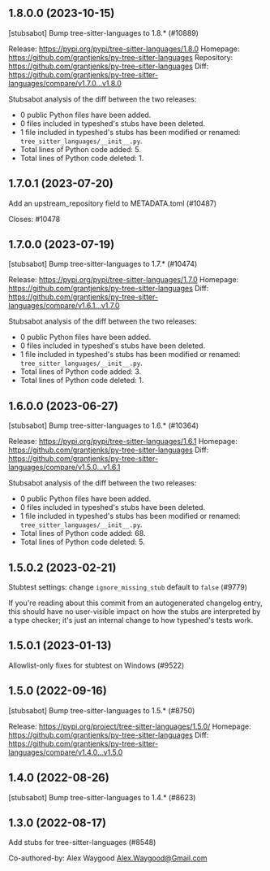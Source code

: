## 1.8.0.0 (2023-10-15)

[stubsabot] Bump tree-sitter-languages to 1.8.* (#10889)

Release: https://pypi.org/pypi/tree-sitter-languages/1.8.0
Homepage: https://github.com/grantjenks/py-tree-sitter-languages
Repository: https://github.com/grantjenks/py-tree-sitter-languages
Diff: https://github.com/grantjenks/py-tree-sitter-languages/compare/v1.7.0...v1.8.0

Stubsabot analysis of the diff between the two releases:
 - 0 public Python files have been added.
 - 0 files included in typeshed's stubs have been deleted.
 - 1 file included in typeshed's stubs has been modified or renamed: `tree_sitter_languages/__init__.py`.
 - Total lines of Python code added: 5.
 - Total lines of Python code deleted: 1.

## 1.7.0.1 (2023-07-20)

Add an upstream_repository field to METADATA.toml (#10487)

Closes: #10478

## 1.7.0.0 (2023-07-19)

[stubsabot] Bump tree-sitter-languages to 1.7.* (#10474)

Release: https://pypi.org/pypi/tree-sitter-languages/1.7.0
Homepage: https://github.com/grantjenks/py-tree-sitter-languages
Diff: https://github.com/grantjenks/py-tree-sitter-languages/compare/v1.6.1...v1.7.0

Stubsabot analysis of the diff between the two releases:
 - 0 public Python files have been added.
 - 0 files included in typeshed's stubs have been deleted.
 - 1 file included in typeshed's stubs has been modified or renamed: `tree_sitter_languages/__init__.py`.
 - Total lines of Python code added: 3.
 - Total lines of Python code deleted: 1.

## 1.6.0.0 (2023-06-27)

[stubsabot] Bump tree-sitter-languages to 1.6.* (#10364)

Release: https://pypi.org/pypi/tree-sitter-languages/1.6.1
Homepage: https://github.com/grantjenks/py-tree-sitter-languages
Diff: https://github.com/grantjenks/py-tree-sitter-languages/compare/v1.5.0...v1.6.1

Stubsabot analysis of the diff between the two releases:
 - 0 public Python files have been added.
 - 0 files included in typeshed's stubs have been deleted.
 - 1 file included in typeshed's stubs has been modified or renamed: `tree_sitter_languages/__init__.py`.
 - Total lines of Python code added: 68.
 - Total lines of Python code deleted: 5.

## 1.5.0.2 (2023-02-21)

Stubtest settings: change `ignore_missing_stub` default to `false` (#9779)

If you're reading about this commit from an autogenerated changelog entry, this should have no user-visible impact on how the stubs are interpreted by a type checker; it's just an internal change to how typeshed's tests work.

## 1.5.0.1 (2023-01-13)

Allowlist-only fixes for stubtest on Windows (#9522)

## 1.5.0 (2022-09-16)

[stubsabot] Bump tree-sitter-languages to 1.5.* (#8750)

Release: https://pypi.org/project/tree-sitter-languages/1.5.0/
Homepage: https://github.com/grantjenks/py-tree-sitter-languages
Diff: https://github.com/grantjenks/py-tree-sitter-languages/compare/v1.4.0...v1.5.0

## 1.4.0 (2022-08-26)

[stubsabot] Bump tree-sitter-languages to 1.4.* (#8623)

## 1.3.0 (2022-08-17)

Add stubs for tree-sitter-languages (#8548)

Co-authored-by: Alex Waygood <Alex.Waygood@Gmail.com>


